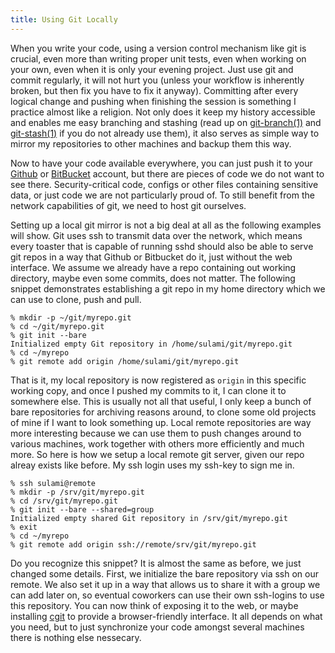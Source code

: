 ```yaml
---
title: Using Git Locally
---
```


When you write your code, using a version control mechanism like git is
crucial, even more than writing proper unit tests, even when working on your
own, even when it is only your evening project. Just use git and commit
regularly, it will not hurt you (unless your workflow is inherently broken, but
then fix you have to fix it anyway). Committing after every logical change and
pushing when finishing the session is something I practice almost like a
religion. Not only does it keep my history accessible and enables me easy
branching and stashing (read up on [git-branch(1)][branch] and
[git-stash(1)][stash] if you do not already use them), it also serves as simple
way to mirror my repositories to other machines and backup them this way.

Now to have your code available everywhere, you can just push it to your
[Github][gh] or [BitBucket][bb] account, but there are pieces of code we do not
want to see there. Security-critical code, configs or other files containing
sensitive data, or just code we are not particularly proud of. To still benefit
from the network capabilities of git, we need to host git ourselves.

Setting up a local git mirror is not a big deal at all as the following
examples will show. Git uses ssh to transmit data over the network, which means
every toaster that is capable of running sshd should also be able to serve git
repos in a way that Github or Bitbucket do it, just without the web interface.
We assume we already have a repo containing out working directory, maybe even
some commits, does not matter. The following snippet demonstrates establishing
a git repo in my home directory which we can use to clone, push and pull.

```
% mkdir -p ~/git/myrepo.git
% cd ~/git/myrepo.git
% git init --bare
Initialized empty Git repository in /home/sulami/git/myrepo.git
% cd ~/myrepo
% git remote add origin /home/sulami/git/myrepo.git
```

That is it, my local repository is now registered as `origin` in this specific
working copy, and once I pushed my commits to it, I can clone it to somewhere
else. This is usually not all that useful, I only keep a bunch of bare
repositories for archiving reasons around, to clone some old projects of mine
if I want to look something up. Local remote repositories are way more
interesting because we can use them to push changes around to various machines,
work together with others more efficiently and much more. So here is how we
setup a local remote git server, given our repo alreay exists like before. My
ssh login uses my ssh-key to sign me in.

```
% ssh sulami@remote
% mkdir -p /srv/git/myrepo.git
% cd /srv/git/myrepo.git
% git init --bare --shared=group
Initialized empty shared Git repository in /srv/git/myrepo.git
% exit
% cd ~/myrepo
% git remote add origin ssh://remote/srv/git/myrepo.git
```

Do you recognize this snippet? It is almost the same as before, we just changed
some details. First, we initialize the bare repository via ssh on our remote.
We also set it up in a way that allows us to share it with a group we can add
later on, so eventual coworkers can use their own ssh-logins to use this
repository. You can now think of exposing it to the web, or maybe installing
[cgit][cgit] to provide a browser-friendly interface. It all depends on what
you need, but to just synchronize your code amongst several machines there is
nothing else nessecary.

  [branch]: http://linux.die.net/man/1/git-branch
  [stash]: http://linux.die.net/man/1/git-stash
  [gh]: https://github.com
  [bb]: https://bitbucket.org
  [cgit]: http://git.zx2c4.com/cgit/

